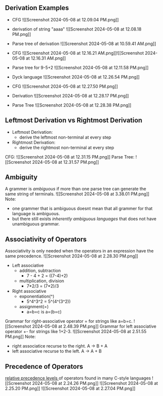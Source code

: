 Derivation Examples
---
- CFG
![[Screenshot 2024-05-08 at 12.09.04 PM.png]]
- derivation of string "aaaa" 
![[Screenshot 2024-05-08 at 12.08.18 PM.png]]
- Parse tree of derivation
![[Screenshot 2024-05-08 at 10.59.41 AM.png]]


- CFG
![[Screenshot 2024-05-08 at 12.16.21 AM.png]]![[Screenshot 2024-05-08 at 12.16.31 AM.png]]
- Parse tree for 9-5+2
![[Screenshot 2024-05-08 at 12.11.58 PM.png]]



- Dyck language
![[Screenshot 2024-05-08 at 12.26.54 PM.png]]
- CFG
![[Screenshot 2024-05-08 at 12.27.50 PM.png]]
- Derivation
![[Screenshot 2024-05-08 at 12.28.17 PM.png]]
- Parse Tree
![[Screenshot 2024-05-08 at 12.28.38 PM.png]]



Leftmost Derivation vs Rightmost Derivation
---
- Leftmost Derivation:
	- derive the leftmost non-terminal at every step
- Rightmost Derivation:
	- derive the rightmost non-terminal at every step

CFG:
![[Screenshot 2024-05-08 at 12.31.15 PM.png]]
Parse Tree:
![[Screenshot 2024-05-08 at 12.31.57 PM.png]]



Ambiguity
---
A grammer is *ambiguous* if more than one parse tree can generate the same string of terminals.
![[Screenshot 2024-05-08 at 3.38.01 PM.png]]
Note: 
- one grammer that is ambiguous doesnt mean that all grammer for that language is ambiguous.
- but there still exists *inherently ambiguous languages* that does not have unambiguous grammar.


Associativity of Operators
---
Associativity is only needed when the operators in an expression have the same precedence.
 ![[Screenshot 2024-05-08 at 2.28.30 PM.png]]
- Left associative
	- addition, subtraction
		- 7 - 4 + 2 = ((7-4)+2)
	- multiplication, division
		- 7\*2/3 = (7\*2)/3
- Right associative
	- exponentiation(^)
		- 5^4^3^2 = 5^(4^(3^2))
	- assignment(=)
		- a=b=c is a=(b=c)
		
Grammar for right-associative operator = for strings like a=b=c.
![[Screenshot 2024-05-08 at 2.48.39 PM.png]]
Grammar for left associative operator +- for strings like 1+2-3.
![[Screenshot 2024-05-08 at 2.51.55 PM.png]]
Note: 
- right associatice recurse to the right. A -> B + A
- left associative recurse to the left. A -> A + B




Precedence of Operators
---
[relative precedence levels ](https://arc.net/l/quote/tmceqxqg)of operators found in many C-style languages
![[Screenshot 2024-05-08 at 2.24.26 PM.png]]
![[Screenshot 2024-05-08 at 2.25.20 PM.png]]
![[Screenshot 2024-05-08 at 2.27.04 PM.png]]